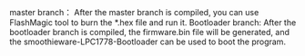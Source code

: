 master branch：
    After the master branch is compiled, you can use FlashMagic tool to burn the *.hex file and run it. 
Bootloader branch:
    After the bootloader branch is compiled, the firmware.bin file will be generated, and the smoothieware-LPC1778-Bootloader can be used to boot the program.
    